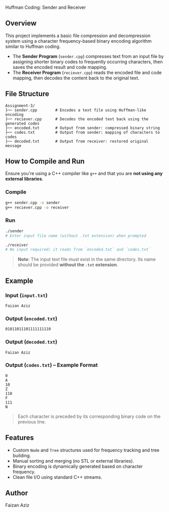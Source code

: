 Huffman Coding: Sender and Receiver

## Overview

This project implements a basic file compression and decompression system using a character frequency-based binary encoding algorithm similar to Huffman coding.

- The **Sender Program** (`sender.cpp`) compresses text from an input file by assigning shorter binary codes to frequently occurring characters, then saves the encoded result and code mapping.
- The **Receiver Program** (`reciever.cpp`) reads the encoded file and code mapping, then decodes the content back to the original text.

## File Structure

```
Assignment-3/
├── sender.cpp        # Encodes a text file using Huffman-like encoding
├── reciever.cpp      # Decodes the encoded text back using the generated codes
├── encoded.txt       # Output from sender: compressed binary string
├── codes.txt         # Output from sender: mapping of characters to codes
├── decoded.txt       # Output from receiver: restored original message
```

## How to Compile and Run

Ensure you're using a C++ compiler like `g++` and that you are **not using any external libraries**.

### Compile

```bash
g++ sender.cpp -o sender
g++ reciever.cpp -o receiver
```

### Run

```bash
./sender
# Enter input file name (without .txt extension) when prompted

./receiver
# No input required; it reads from `encoded.txt` and `codes.txt`
```

> **Note**: The input text file must exist in the same directory. Its name should be provided **without the `.txt` extension**.

## Example

### Input (`input.txt`)
```
Faizan Aziz
```

### Output (`encoded.txt`)
```
01011011101111111110
```

### Output (`decoded.txt`)
```
Faizan Aziz
```

### Output (`codes.txt`) – Example Format
```
0
A
10
Z
110
F
111
N
```

> Each character is preceded by its corresponding binary code on the previous line.

## Features

- Custom `Node` and `Tree` structures used for frequency tracking and tree building.
- Manual sorting and merging (no STL or external libraries).
- Binary encoding is dynamically generated based on character frequency.
- Clean file I/O using standard C++ streams.

## Author

Faizan Aziz
